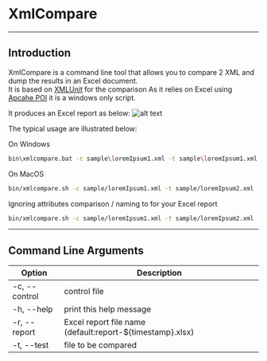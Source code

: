 XmlCompare
======================

----------------------
Introduction
----------------------
XmlCompare is a command line tool that allows you to compare 2 XML and dump the results in an Excel document.<br/>
It is based on [XMLUnit](http://www.xmlunit.org/) for the comparison
As it relies on Excel using [Apcahe POI](https://poi.apache.org/) it is a windows only script.

It produces an Excel report as below:
![alt text](https://raw.githubusercontent.com/kdefombelle/xmlcompare/master/doc/excelReport.png "Lorem Ipsum XML comparison")

The typical usage are illustrated below:

On Windows
```sh
bin\xmlcompare.bat -c sample\loremIpsum1.xml -t sample\loremIpsum1.xml
```
On MacOS
```sh
bin/xmlcompare.sh -c sample/loremIpsum1.xml -t sample/loremIpsum2.xml
```

Ignoring attributes comparison / naming to for your Excel report
```sh
bin/xmlcompare.sh -c sample/loremIpsum1.xml -t sample/loremIpsum2.xml -i -r myReport.xlsx
```

----------------------
Command Line Arguments
----------------------

|Option                 |Description|
|------                 |-----------|
|-c, --control <File>   |control file|
|-h, --help             |print this help message|
|-r, --report           |Excel report file name (default:report-${timestamp}.xlsx)|
|-t, --test <File>      |file to be compared|
